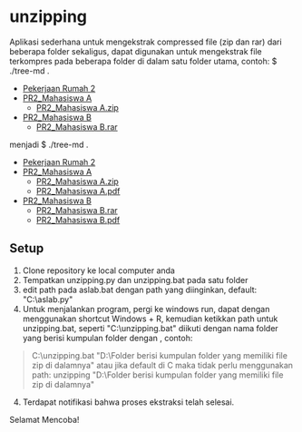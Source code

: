 # unzipping
Aplikasi sederhana untuk mengekstrak compressed file (zip dan rar) dari beberapa folder sekaligus, dapat digunakan untuk mengekstrak file terkompres pada beberapa folder di dalam satu folder utama, contoh:
$ ./tree-md .
 * [Pekerjaan Rumah 2](./tree-md)
 * [PR2_Mahasiswa A](./dir2)
   * [PR2_Mahasiswa A.zip](./dir2/file21.ext)
 * [PR2_Mahasiswa B](./dir2)
   * [PR2_Mahasiswa B.rar](./dir2/file21.ext)

menjadi
$ ./tree-md .
 * [Pekerjaan Rumah 2](./tree-md)
 * [PR2_Mahasiswa A](./dir2)
   * [PR2_Mahasiswa A.zip](./dir2/file21.ext)
   * [PR2_Mahasiswa A.pdf](./dir2/file21.ext)
 * [PR2_Mahasiswa B](./dir2)
   * [PR2_Mahasiswa B.rar](./dir2/file21.ext)
   * [PR2_Mahasiswa B.pdf](./dir2/file21.ext)

## Setup
1. Clone repository ke local computer anda
2. Tempatkan unzipping.py dan unzipping.bat pada satu folder
3. edit path pada aslab.bat dengan path yang diinginkan, default: "C:\aslab.py"
4. Untuk menjalankan program, pergi ke windows run, dapat dengan menggunakan shortcut Windows + R, kemudian ketikkan path untuk unzipping.bat, seperti "C:\unzipping.bat" diikuti dengan nama folder yang berisi kumpulan folder dengan , contoh:
> C:\unzipping.bat "D:\Folder berisi kumpulan folder yang memiliki file zip di dalamnya"
atau jika default di C maka tidak perlu menggunakan path:
> unzipping "D:\Folder berisi kumpulan folder yang memiliki file zip di dalamnya"
4. Terdapat notifikasi bahwa proses ekstraksi telah selesai.

Selamat Mencoba!
